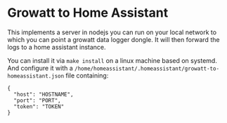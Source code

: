 # Growatt to Home Assistant

This implements a server in nodejs you can run on your local network to which you can point a growatt data logger dongle. It will then forward the logs to a home assistant instance.

You can install it via `make install` on a linux machine based on systemd. And configure it with a `/home/homeassistant/.homeassistant/growatt-to-homeassistant.json` file containing:
```
{
  "host": "HOSTNAME",
  "port": "PORT",
  "token": "TOKEN"
}
```
